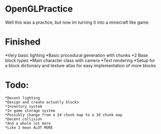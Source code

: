 # OpenGLPractice
Well this was a practice, but now im turning it into a minecraft like game

# Finished
*Very basic lighting
*Basic procedural generation with chunks
*2 Base block types
*Main character class with camera
*Text rendering
*Setup for a block dictionary and texture atlas for easy implementation of more blocks

# Todo:

	*Decent lighting
	*Design and create actually blocks
	*Inventory system
	*In game storage system 
	*Possibly change from a 2d chunk map to a 3d chunk map
	*Decent collision
	*And a whole lot more
	*Like I mean ALOT MORE
